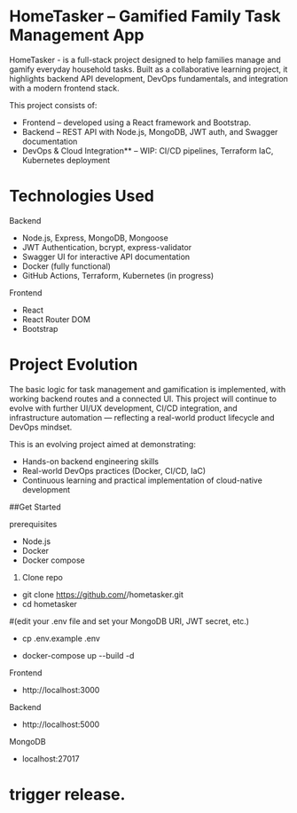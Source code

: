 # HomeTasker – Gamified Family Task Management App

HomeTasker - is a full-stack project designed to help families manage and gamify everyday household tasks. Built as a collaborative learning project, it highlights backend API development, DevOps fundamentals, and integration with a modern frontend stack.

This project consists of:

- Frontend – developed using a React framework and Bootstrap.
- Backend – REST API with Node.js, MongoDB, JWT auth, and Swagger documentation
- DevOps & Cloud Integration\*\* – WIP: CI/CD pipelines, Terraform IaC, Kubernetes deployment

# Technologies Used

Backend

- Node.js, Express, MongoDB, Mongoose
- JWT Authentication, bcrypt, express-validator
- Swagger UI for interactive API documentation
- Docker (fully functional)
- GitHub Actions, Terraform, Kubernetes (in progress)

Frontend

- React
- React Router DOM
- Bootstrap

# Project Evolution

The basic logic for task management and gamification is implemented, with working backend routes and a connected UI. This project will continue to evolve with further UI/UX development, CI/CD integration, and infrastructure automation — reflecting a real-world product lifecycle and DevOps mindset.

This is an evolving project aimed at demonstrating:

- Hands-on backend engineering skills
- Real-world DevOps practices (Docker, CI/CD, IaC)
- Continuous learning and practical implementation of cloud-native development

##Get Started

prerequisites

- Node.js
- Docker
- Docker compose

1. Clone repo

- git clone https://github.com/<your-org>/hometasker.git
- cd hometasker

#(edit your .env file and set your MongoDB URI, JWT secret, etc.)

- cp .env.example .env

- docker-compose up --build -d

Frontend

- http://localhost:3000

Backend

- http://localhost:5000

MongoDB

- localhost:27017

# trigger release.
